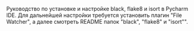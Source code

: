 Руководство по установке и настройке black, flake8 и isort в Pycharm IDE.
Для дальнейшей настройки требуется установить плагин "File Watcher", а далее смотреть README папок "black", "flake8" и "isort"".
